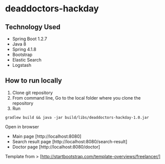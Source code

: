 # deaddoctors-hackday

## Technology Used
- Spring Boot 1.2.7
- Java 8
- Spring 4.1.8
- Bootstrap
- Elastic Search
- Logstash


## How to run locally
1. Clone git repository
2. From command line, Go to the local folder where you clone the repository
3. Run 
```
gradlew build && java -jar build/libs/deaddoctors-hackday-1.0.jar
```

Open in browser
- Main page [http://localhost:8080] 
- Search result page [http://localhost:8080/search-result] 
- Doctor page [http://localhost:8080/doctor] 



Template from > [http://startbootstrap.com/template-overviews/freelancer/]